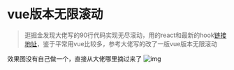 # vue版本无限滚动
> 逛掘金发现大佬写的90行代码实现无尽滚动，用的react和最新的hook[链接地址][1]，鉴于平常用vue比较多，参考大佬写的改了一版vue版本无限滚动

效果图没有自己做一个，直接从大佬哪里摘过来了
![img](https://user-gold-cdn.xitu.io/2019/9/18/16d4002ce94f29ad?imageslim)

[1]: https://juejin.im/post/5d7f80796fb9a06b24434d4e#heading-5